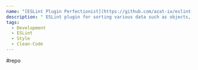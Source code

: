 ```yaml
---
name: "[ESLint Plugin Perfectionist](https://github.com/azat-io/eslint-plugin-perfectionist)"
description: " ESLint plugin for sorting various data such as objects, imports, types, enums, JSX props, etc."
tags:
  - Development
  - ESLint
  - Style
  - Clean-Code
---
```

#repo
